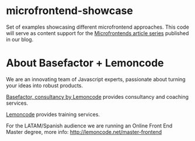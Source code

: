 # microfrontend-showcase

Set of examples showcasing different microfrontend approaches. This code will serve as content support for the [Microfrontends article series](https://lemoncode.net/lemoncode-blog/2021/1/21/microfrontends-i-introduccion-beneficios-y-retos) published in our blog.

# About Basefactor + Lemoncode

We are an innovating team of Javascript experts, passionate about turning your ideas into robust products.

[Basefactor, consultancy by Lemoncode](http://www.basefactor.com) provides consultancy and coaching services.

[Lemoncode](http://lemoncode.net/services/en/#en-home) provides training services.

For the LATAM/Spanish audience we are running an Online Front End Master degree, more info: http://lemoncode.net/master-frontend

